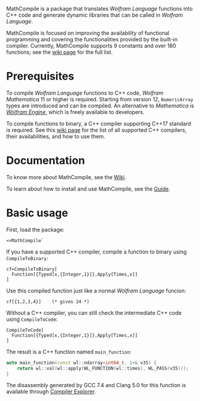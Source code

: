 MathCompile is a package that translates *Wolfram Language* functions into C++ code and generate dynamic libraries that can be called in *Wolfram Language*.

MathCompile is focused on improving the availability of functional programming and covering the functionalities provided by the built-in compiler. Currently, MathCompile supports 9 constants and over 180 functions; see the [wiki page](https://github.com/njpipeorgan/MathCompile/wiki/Compilable-Functions) for the full list. 

# Prerequisites

To compile *Wolfram Language* functions to C++ code, *Wolfram Mathematica* 11 or higher is required. Starting from version 12, `NumericArray` types are introduced and can be compiled. An alternative to *Mathematica* is [*Wolfram Engine*](https://www.wolfram.com/engine/), which is freely available to developers.

To compile functions to binary, a C++ compiler supporting C++17 standard is required. See this [wiki page](https://github.com/njpipeorgan/MathCompile/wiki/Prerequisites-for-C-Compiler) for the list of all supported C++ compilers, their availabilities, and how to use them. 

# Documentation

To know more about MathCompile, see the [Wiki](https://github.com/njpipeorgan/MathCompile/wiki).

To learn about how to install and use MathCompile, see the [Guide](https://github.com/njpipeorgan/MathCompile/wiki/Guide).

# Basic usage

First, load the package:
```
<<MathCompile`
```
If you have a supported C++ compiler, compile a function to binary using `CompileToBinary`:
```
cf=CompileToBinary[
  Function[{Typed[x,{Integer,1}]},Apply[Times,x]]
]
```
Use this compiled function just like a normal *Wolfram Language* funcion:
```
cf[{1,2,3,4}]    (* gives 24 *)
```

Without a C++ compiler, you can still check the intermediate C++ code using `CompileToCode`:
```
CompileToCode[
  Function[{Typed[x,{Integer,1}]},Apply[Times,x]]
]
```
The result is a C++ function named `main_function`:
```c++
auto main_function(const wl::ndarray<int64_t, 1>& v35) {
    return wl::val(wl::apply(WL_FUNCTION(wl::times), WL_PASS(v35)));
}
```
The disassembly generated by GCC 7.4 and Clang 5.0 for this function is available through [Compiler Explorer](https://godbolt.org/z/tElm9M).
